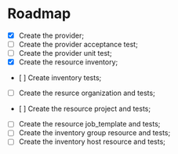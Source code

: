 # Roadmap

- [x] Create the provider;
- [ ] Create the provider acceptance test;
- [ ] Create the provider unit test;
- [x] Create the resource inventory;
- [ ] Create inventory tests;
- [ ] Create the resurce organization and tests;
- [ ] Create the resource project and tests;
- [ ] Create the resource job_template and tests;
- [ ] Create the inventory group resource and tests;
- [ ] Create the inventory host resource and tests;
